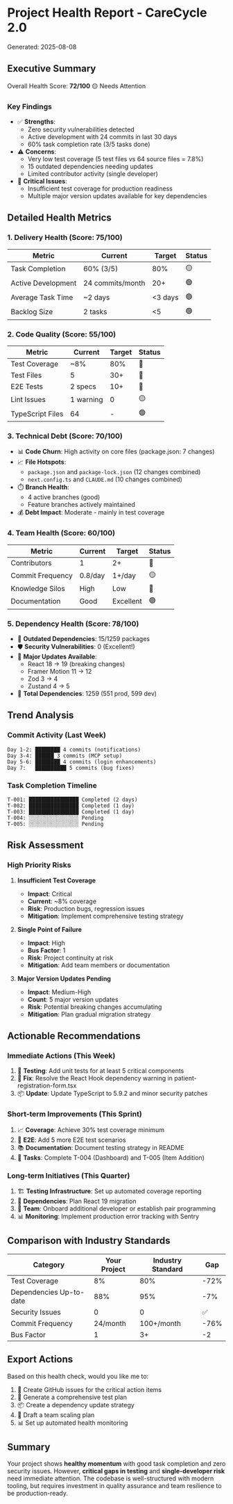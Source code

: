# Project Health Report - CareCycle 2.0
Generated: 2025-08-08

## Executive Summary
Overall Health Score: **72/100** 🟡 Needs Attention

### Key Findings
- ✅ **Strengths**: 
  - Zero security vulnerabilities detected
  - Active development with 24 commits in last 30 days
  - 60% task completion rate (3/5 tasks done)
- ⚠️ **Concerns**: 
  - Very low test coverage (5 test files vs 64 source files = 7.8%)
  - 15 outdated dependencies needing updates
  - Limited contributor activity (single developer)
- 🚨 **Critical Issues**: 
  - Insufficient test coverage for production readiness
  - Multiple major version updates available for key dependencies

## Detailed Health Metrics

### 1. **Delivery Health** (Score: 75/100)
| Metric | Current | Target | Status |
|--------|---------|--------|--------|
| Task Completion | 60% (3/5) | 80% | 🟡 |
| Active Development | 24 commits/month | 20+ | 🟢 |
| Average Task Time | ~2 days | <3 days | 🟢 |
| Backlog Size | 2 tasks | <5 | 🟢 |

### 2. **Code Quality** (Score: 55/100)
| Metric | Current | Target | Status |
|--------|---------|--------|--------|
| Test Coverage | ~8% | 80% | 🔴 |
| Test Files | 5 | 30+ | 🔴 |
| E2E Tests | 2 specs | 10+ | 🔴 |
| Lint Issues | 1 warning | 0 | 🟡 |
| TypeScript Files | 64 | - | 🟢 |

### 3. **Technical Debt** (Score: 70/100)
- 📊 **Code Churn**: High activity on core files (package.json: 7 changes)
- 📈 **File Hotspots**: 
  - `package.json` and `package-lock.json` (12 changes combined)
  - `next.config.ts` and `CLAUDE.md` (10 changes combined)
- ⏱️ **Branch Health**: 
  - 4 active branches (good)
  - Feature branches actively maintained
- 💰 **Debt Impact**: Moderate - mainly in test coverage

### 4. **Team Health** (Score: 60/100)
| Metric | Current | Target | Status |
|--------|---------|--------|--------|
| Contributors | 1 | 2+ | 🔴 |
| Commit Frequency | 0.8/day | 1+/day | 🟡 |
| Knowledge Silos | High | Low | 🔴 |
| Documentation | Good | Excellent | 🟢 |

### 5. **Dependency Health** (Score: 78/100)
- 🔄 **Outdated Dependencies**: 15/1259 packages
- 🛡️ **Security Vulnerabilities**: 0 (Excellent!)
- 📜 **Major Updates Available**:
  - React 18 → 19 (breaking changes)
  - Framer Motion 11 → 12
  - Zod 3 → 4
  - Zustand 4 → 5
- 🔗 **Total Dependencies**: 1259 (551 prod, 599 dev)

## Trend Analysis

### Commit Activity (Last Week)
```
Day 1-2: ████████ 4 commits (notifications)
Day 3-4: ██████ 3 commits (MCP setup)
Day 5-6: ████████ 4 commits (login enhancements)
Day 7:   ██████████ 5 commits (bug fixes)
```

### Task Completion Timeline
```
T-001: ████████████████ Completed (2 days)
T-002: ████████████████ Completed (1 day)
T-003: ████████████████ Completed (1 day)
T-004: ░░░░░░░░░░░░░░░░ Pending
T-005: ░░░░░░░░░░░░░░░░ Pending
```

## Risk Assessment

### High Priority Risks

1. **Insufficient Test Coverage** 
   - **Impact**: Critical
   - **Current**: ~8% coverage
   - **Risk**: Production bugs, regression issues
   - **Mitigation**: Implement comprehensive testing strategy

2. **Single Point of Failure**
   - **Impact**: High
   - **Bus Factor**: 1
   - **Risk**: Project continuity at risk
   - **Mitigation**: Add team members or documentation

3. **Major Version Updates Pending**
   - **Impact**: Medium-High
   - **Count**: 5 major version updates
   - **Risk**: Potential breaking changes accumulating
   - **Mitigation**: Plan gradual migration strategy

## Actionable Recommendations

### Immediate Actions (This Week)
1. 🧪 **Testing**: Add unit tests for at least 5 critical components
2. 🔧 **Fix**: Resolve the React Hook dependency warning in patient-registration-form.tsx
3. 📦 **Update**: Update TypeScript to 5.9.2 and minor security patches

### Short-term Improvements (This Sprint)
1. 📈 **Coverage**: Achieve 30% test coverage minimum
2. 🧪 **E2E**: Add 5 more E2E test scenarios
3. 📚 **Documentation**: Document testing strategy in README
4. 🎯 **Tasks**: Complete T-004 (Dashboard) and T-005 (Item Addition)

### Long-term Initiatives (This Quarter)
1. 🏗️ **Testing Infrastructure**: Set up automated coverage reporting
2. 🔄 **Dependencies**: Plan React 19 migration
3. 👥 **Team**: Onboard additional developer or establish pair programming
4. 📊 **Monitoring**: Implement production error tracking with Sentry

## Comparison with Industry Standards

| Category | Your Project | Industry Standard | Gap |
|----------|--------------|------------------|-----|
| Test Coverage | 8% | 80% | -72% |
| Dependencies Up-to-date | 88% | 95% | -7% |
| Security Issues | 0 | 0 | ✅ |
| Commit Frequency | 24/month | 100+/month | -76% |
| Bus Factor | 1 | 3+ | -2 |

## Export Actions

Based on this health check, would you like me to:
1. 📝 Create GitHub issues for the critical action items
2. 🧪 Generate a comprehensive test plan
3. 📦 Create a dependency update strategy
4. 👥 Draft a team scaling plan
5. 📊 Set up automated health monitoring

## Summary

Your project shows **healthy momentum** with good task completion and zero security issues. However, **critical gaps in testing** and **single-developer risk** need immediate attention. The codebase is well-structured with modern tooling, but requires investment in quality assurance and team resilience to be production-ready.